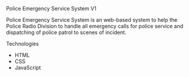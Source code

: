 Police Emergency Service System V1

Police Emergency Service System is an web-based system to help the Police Radio Division to handle all emergency calls for police service and dispatching of police patrol to scenes of incident.

Technologies
- HTML
- CSS
- JavaScript